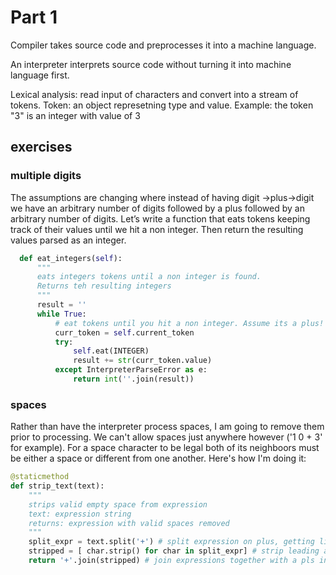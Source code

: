 # Part 1

Compiler takes source code and preprocesses it into a machine language.

An interpreter interprets source code without turning it into machine language first. 

Lexical analysis: read input of characters and convert into a stream of tokens.
Token: an object represetning type and value. Example: the token "3" is an integer with value of 3

## exercises

### multiple digits

The assumptions are changing where instead of having digit ->plus->digit we have an arbitrary number of digits followed by a plus followed by an arbitrary number of digits. Let’s write a function that eats tokens keeping track of their values until we hit a non integer. Then return the resulting values parsed as an integer. 

```python
  def eat_integers(self):
      """
      eats integers tokens until a non integer is found. 
      Returns teh resulting integers
      """
      result = ''
      while True:
          # eat tokens until you hit a non integer. Assume its a plus!
          curr_token = self.current_token
          try:
              self.eat(INTEGER)
              result += str(curr_token.value)
          except InterpreterParseError as e:
              return int(''.join(result))

```

### spaces

Rather than have the interpreter process spaces, I am going to remove them prior to processing. We can't allow spaces just anywhere however ('1 0 + 3' for example). For a space character to be legal both of its neighboors must be either a space or different from one another. Here's how I'm doing it:

```python
@staticmethod
def strip_text(text):
    """
    strips valid empty space from expression
    text: expression string
    returns: expression with valid spaces removed
    """
    split_expr = text.split('+') # split expression on plus, getting list two expressions.
    stripped = [ char.strip() for char in split_expr] # strip leading and trailing white space
    return '+'.join(stripped) # join expressions together with a pls in the middle
```